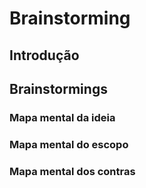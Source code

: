# Brainstorming

## Introdução

## Brainstormings

### Mapa mental da ideia

### Mapa mental do escopo

### Mapa mental dos contras
